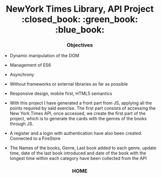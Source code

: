 <h1 align="center"> NewYork Times Library, API Project :closed_book:	:green_book:	:blue_book:</h1>

<h3 align="center">Objectives</h3>

- Dynamic manipulation of the DOM
- Management of ES6
- Asynchrony
- Without frameworks or external libraries as far as possible
- Responsive design, mobile first, HTML5 semantics


- With this project I have generated a front part from JS, applying all the points required by said exercise. The first part consists of accessing the New York Times API, once accessed, we create the first part of the project, which is to generate the cards with the genres of the books through JS.


- A register and a login with authentication have also been created. Connected to a FireStore

- The Names of the books, Genre, Last book added to each genre, update time, date of the last book introduced and date of the book with the longest time within each category have been collected from the API

<h3 align="center">HOME</h3>

